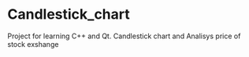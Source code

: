 # Candlestick_chart
Project for learning C++ and Qt. 
Candlestick chart and Analisys price of stock exshange 
